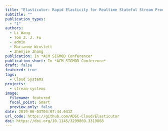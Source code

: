 ```yaml
---
title: "Elasticutor: Rapid Elasticity for Realtime Stateful Stream Processing"
subtitle: ""
publication_types:
  - "1"
authors:
  - Li Wang
  - Tom Z. J. Fu
  - admin
  - Marianne Winslett
  - Zhenjie Zhang
publication: In *ACM SIGMOD Conference*
publication_short: In *ACM SIGMOD Conference*
draft: false
featured: true
tags:
  - Cloud Systems
projects:
  - stream-systems
image:
  filename: featured
  focal_point: Smart
  preview_only: false
date: 2019-06-03T04:07:44.641Z
url_code: https://github.com/ADSC-Cloud/Elasticutor
doi: https://doi.org/10.1145/3299869.3319868
---
```

